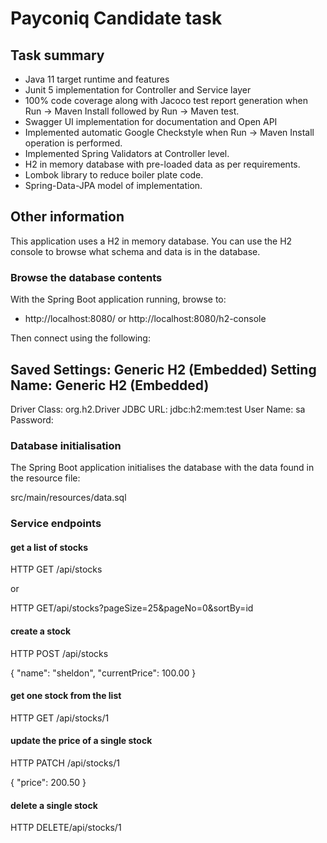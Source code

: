 # Payconiq Candidate task

## Task summary

* Java 11 target runtime and features
* Junit 5 implementation for Controller and Service layer
* 100% code coverage along with Jacoco test report generation when Run -> Maven Install followed by Run -> Maven test.
* Swagger UI implementation for documentation and Open API
* Implemented automatic Google Checkstyle when Run -> Maven Install operation is performed.
* Implemented Spring Validators at Controller level.
* H2 in memory database with pre-loaded data as per requirements.
* Lombok library to reduce boiler plate code.
* Spring-Data-JPA model of implementation.

## Other information

This application uses a H2 in memory database. You can use
the H2 console to browse what schema and data is in the database.

### Browse the database contents

With the Spring Boot application running, browse to:

* http://localhost:8080/ or http://localhost:8080/h2-console

Then connect using the following:

Saved Settings: Generic H2 (Embedded)
Setting Name:   Generic H2 (Embedded)
-------------------------------------
Driver Class:   org.h2.Driver
JDBC URL:       jdbc:h2:mem:test
User Name:      sa
Password:     

### Database initialisation

The Spring Boot application initialises the database with the data found in 
the resource file:

src/main/resources/data.sql

### Service endpoints

#### get a list of stocks #### 

HTTP GET /api/stocks

or 

HTTP GET/api/stocks?pageSize=25&pageNo=0&sortBy=id


#### create a stock #### 

HTTP POST /api/stocks

{
    "name": "sheldon",
    "currentPrice": 100.00
}

#### get one stock from the list #### 

HTTP GET /api/stocks/1

#### update the price of a single stock #### 

HTTP PATCH /api/stocks/1

{
    "price": 200.50
}

#### delete a single stock #### 

HTTP DELETE/api/stocks/1
